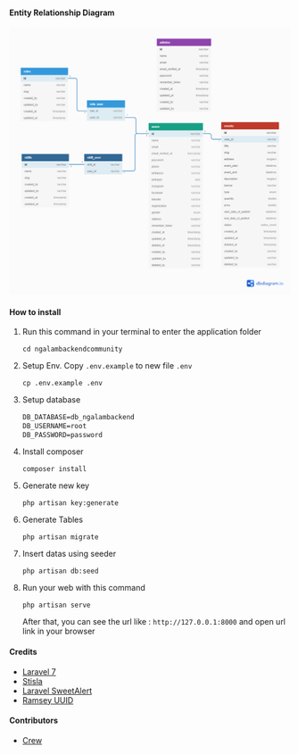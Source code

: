 #### Entity Relationship Diagram
[![ERD](https://raw.githubusercontent.com/ngalambackend/ngalambackend/master/ngalambackend-erd.png?token=ACMF5BFLOYKTPYIJVDDJQNS7CRRE4)](https://raw.githubusercontent.com/ngalambackend/ngalambackend/master/ngalambackend-erd.png?token=ACMF5BFLOYKTPYIJVDDJQNS7CRRE4)

#### How to install
1. Run this command in your terminal to enter the application folder
	```
	cd ngalambackendcommunity
    ```
2. Setup Env. Copy `.env.example` to new file `.env`
    ```
    cp .env.example .env
    ```
3. Setup database
    ```
    DB_DATABASE=db_ngalambackend
    DB_USERNAME=root
    DB_PASSWORD=password
    ```
4. Install composer
	```
	composer install
	```
5. Generate new key
    ```
    php artisan key:generate
    ```
6. Generate Tables
	```
	php artisan migrate
    ```
7. Insert datas using seeder 
    ```
    php artisan db:seed
    ```
8. Run your web with this command
    ```
    php artisan serve
    ```
    After that, you can see the url like : `http://127.0.0.1:8000` and open url link in your browser

#### Credits
* [Laravel 7](https://laravel.com/docs/7.x "Laravel 7")
* [Stisla](https://getstisla.com/ "Stisla")
* [Laravel SweetAlert](https://github.com/uxweb/sweet-alert "Laravel SweetAlert")
* [Ramsey UUID](https://github.com/ramsey/uuid "Ramsey UUID")

#### Contributors
* [Crew](https://github.com/orgs/ngalambackend/teams/crew/members "Crew")
